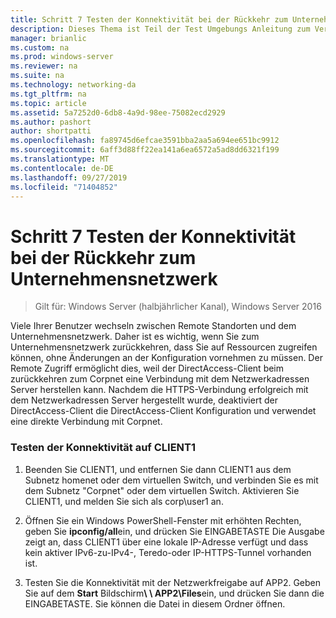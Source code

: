 ```yaml
---
title: Schritt 7 Testen der Konnektivität bei der Rückkehr zum Unternehmensnetzwerk
description: Dieses Thema ist Teil der Test Umgebungs Anleitung zum Veranschaulichen von DirectAccess in einem Cluster mit Windows NLB für Windows Server 2016.
manager: brianlic
ms.custom: na
ms.prod: windows-server
ms.reviewer: na
ms.suite: na
ms.technology: networking-da
ms.tgt_pltfrm: na
ms.topic: article
ms.assetid: 5a7252d0-6db8-4a9d-98ee-75082ecd2929
ms.author: pashort
author: shortpatti
ms.openlocfilehash: fa89745d6efcae3591bba2aa5a694ee651bc9912
ms.sourcegitcommit: 6aff3d88ff22ea141a6ea6572a5ad8dd6321f199
ms.translationtype: MT
ms.contentlocale: de-DE
ms.lasthandoff: 09/27/2019
ms.locfileid: "71404852"
---
```

# <a name="step-7-test-connectivity-when-returning-to-the-corpnet"></a>Schritt 7 Testen der Konnektivität bei der Rückkehr zum Unternehmensnetzwerk

>Gilt für: Windows Server (halbjährlicher Kanal), Windows Server 2016

Viele Ihrer Benutzer wechseln zwischen Remote Standorten und dem Unternehmensnetzwerk. Daher ist es wichtig, wenn Sie zum Unternehmensnetzwerk zurückkehren, dass Sie auf Ressourcen zugreifen können, ohne Änderungen an der Konfiguration vornehmen zu müssen. Der Remote Zugriff ermöglicht dies, weil der DirectAccess-Client beim zurückkehren zum Corpnet eine Verbindung mit dem Netzwerkadressen Server herstellen kann. Nachdem die HTTPS-Verbindung erfolgreich mit dem Netzwerkadressen Server hergestellt wurde, deaktiviert der DirectAccess-Client die DirectAccess-Client Konfiguration und verwendet eine direkte Verbindung mit Corpnet.  
  
### <a name="test-connectivity-on-client1"></a>Testen der Konnektivität auf CLIENT1  
  
1. Beenden Sie CLIENT1, und entfernen Sie dann CLIENT1 aus dem Subnetz homenet oder dem virtuellen Switch, und verbinden Sie es mit dem Subnetz "Corpnet" oder dem virtuellen Switch. Aktivieren Sie CLIENT1, und melden Sie sich als corp\user1 an.  
  
2. Öffnen Sie ein Windows PowerShell-Fenster mit erhöhten Rechten, geben Sie **ipconfig/all**ein, und drücken Sie EINGABETASTE Die Ausgabe zeigt an, dass CLIENT1 über eine lokale IP-Adresse verfügt und dass kein aktiver IPv6-zu-IPv4-, Teredo-oder IP-HTTPS-Tunnel vorhanden ist.  
  
3. Testen Sie die Konnektivität mit der Netzwerkfreigabe auf APP2. Geben Sie auf dem **Start** Bildschirm<strong>\\ \ APP2\Files</strong>ein, und drücken Sie dann die EINGABETASTE. Sie können die Datei in diesem Ordner öffnen.  
  


